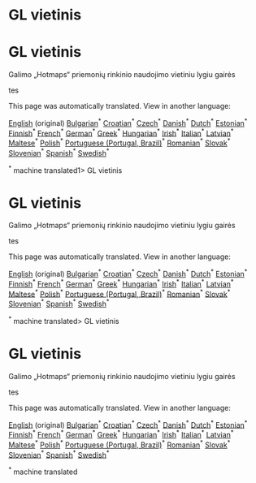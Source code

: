 <h1> <a class="anchor" id="gl-local" href="#gl-local"><i class="fa fa-link"></i></a> GL vietinis </h1><h1> <a class="anchor" id="gl-local" href="#gl-local"><i class="fa fa-link"></i></a> GL vietinis </h1><p> Galimo „Hotmaps“ priemonių rinkinio naudojimo vietiniu lygiu gairės </p><p> tes </p>
<!--- THIS IS A SUPER UNIQUE IDENTIFIER -->

This page was automatically translated. View in another language:

[English](../en/GL-local) (original) [Bulgarian](../bg/GL-local)<sup>\*</sup> [Croatian](../hr/GL-local)<sup>\*</sup> [Czech](../cs/GL-local)<sup>\*</sup> [Danish](../da/GL-local)<sup>\*</sup> [Dutch](../nl/GL-local)<sup>\*</sup> [Estonian](../et/GL-local)<sup>\*</sup> [Finnish](../fi/GL-local)<sup>\*</sup> [French](../fr/GL-local)<sup>\*</sup> [German](../de/GL-local)<sup>\*</sup> [Greek](../el/GL-local)<sup>\*</sup> [Hungarian](../hu/GL-local)<sup>\*</sup> [Irish](../ga/GL-local)<sup>\*</sup> [Italian](../it/GL-local)<sup>\*</sup> [Latvian](../lv/GL-local)<sup>\*</sup>  [Maltese](../mt/GL-local)<sup>\*</sup> [Polish](../pl/GL-local)<sup>\*</sup> [Portuguese (Portugal, Brazil)](../pt/GL-local)<sup>\*</sup> [Romanian](../ro/GL-local)<sup>\*</sup> [Slovak](../sk/GL-local)<sup>\*</sup> [Slovenian](../sl/GL-local)<sup>\*</sup> [Spanish](../es/GL-local)<sup>\*</sup> [Swedish](../sv/GL-local)<sup>\*</sup> 

<sup>\*</sup> machine translated1> <a class="anchor" id="gl-local" href="#gl-local"><i class="fa fa-link"></i></a> GL vietinis </h1><h1> <a class="anchor" id="gl-local" href="#gl-local"><i class="fa fa-link"></i></a> GL vietinis </h1><p> Galimo „Hotmaps“ priemonių rinkinio naudojimo vietiniu lygiu gairės </p><p> tes </p>
<!--- THIS IS A SUPER UNIQUE IDENTIFIER -->

This page was automatically translated. View in another language:

[English](../en/GL-local) (original) [Bulgarian](../bg/GL-local)<sup>\*</sup> [Croatian](../hr/GL-local)<sup>\*</sup> [Czech](../cs/GL-local)<sup>\*</sup> [Danish](../da/GL-local)<sup>\*</sup> [Dutch](../nl/GL-local)<sup>\*</sup> [Estonian](../et/GL-local)<sup>\*</sup> [Finnish](../fi/GL-local)<sup>\*</sup> [French](../fr/GL-local)<sup>\*</sup> [German](../de/GL-local)<sup>\*</sup> [Greek](../el/GL-local)<sup>\*</sup> [Hungarian](../hu/GL-local)<sup>\*</sup> [Irish](../ga/GL-local)<sup>\*</sup> [Italian](../it/GL-local)<sup>\*</sup> [Latvian](../lv/GL-local)<sup>\*</sup>  [Maltese](../mt/GL-local)<sup>\*</sup> [Polish](../pl/GL-local)<sup>\*</sup> [Portuguese (Portugal, Brazil)](../pt/GL-local)<sup>\*</sup> [Romanian](../ro/GL-local)<sup>\*</sup> [Slovak](../sk/GL-local)<sup>\*</sup> [Slovenian](../sl/GL-local)<sup>\*</sup> [Spanish](../es/GL-local)<sup>\*</sup> [Swedish](../sv/GL-local)<sup>\*</sup> 

<sup>\*</sup> machine translated> <a class="anchor" id="gl-local" href="#gl-local"><i class="fa fa-link"></i></a> GL vietinis </h1><h1> <a class="anchor" id="gl-local" href="#gl-local"><i class="fa fa-link"></i></a> GL vietinis </h1><p> Galimo „Hotmaps“ priemonių rinkinio naudojimo vietiniu lygiu gairės </p><p> tes </p>
<!--- THIS IS A SUPER UNIQUE IDENTIFIER -->

This page was automatically translated. View in another language:

[English](../en/GL-local) (original) [Bulgarian](../bg/GL-local)<sup>\*</sup> [Croatian](../hr/GL-local)<sup>\*</sup> [Czech](../cs/GL-local)<sup>\*</sup> [Danish](../da/GL-local)<sup>\*</sup> [Dutch](../nl/GL-local)<sup>\*</sup> [Estonian](../et/GL-local)<sup>\*</sup> [Finnish](../fi/GL-local)<sup>\*</sup> [French](../fr/GL-local)<sup>\*</sup> [German](../de/GL-local)<sup>\*</sup> [Greek](../el/GL-local)<sup>\*</sup> [Hungarian](../hu/GL-local)<sup>\*</sup> [Irish](../ga/GL-local)<sup>\*</sup> [Italian](../it/GL-local)<sup>\*</sup> [Latvian](../lv/GL-local)<sup>\*</sup>  [Maltese](../mt/GL-local)<sup>\*</sup> [Polish](../pl/GL-local)<sup>\*</sup> [Portuguese (Portugal, Brazil)](../pt/GL-local)<sup>\*</sup> [Romanian](../ro/GL-local)<sup>\*</sup> [Slovak](../sk/GL-local)<sup>\*</sup> [Slovenian](../sl/GL-local)<sup>\*</sup> [Spanish](../es/GL-local)<sup>\*</sup> [Swedish](../sv/GL-local)<sup>\*</sup> 

<sup>\*</sup> machine translated

